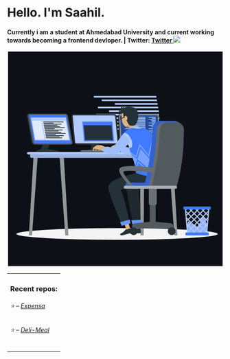 <h1>Hello. I'm Saahil.</h1>
<h4>Currently i am a student at Ahmedabad University and current working towards becoming a frontend devloper. | Twitter: <a href="https://twitter.com/Saahil_Legit">Twitter <img src="https://camo.githubusercontent.com/9bbddae7e626bda73c943e06b4568a7a02e193b4/68747470733a2f2f6564656e742e6769746875622e696f2f537570657254696e7949636f6e732f696d616765732f7376672f747769747465722e737667" width="10"></a></h4>

<div align="center"><img src="./bg.gif" alt="gif"></div>

<table>
  <tr>
    <td valign="top">
      <h3>Recent repos: </h3>
            <h6>⭐️ – <a href='https://github.com/Legit-Ox/Expensa'>Expensa</a></h6> 
      <h6>⭐️ – <a href='https://github.com/Legit-Ox/DeliMeals'>Deli-Meal</a></h6> 
    </td>

     
  </tr>
</table>
